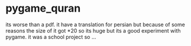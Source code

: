 # pygame_quran
its worse than a pdf. 
 it have a translation for persian but because of some reasons the size of it got *20 so its huge but its a good experiment with pygame.
 it was a school project so ...
